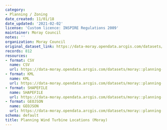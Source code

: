 ```yaml
---
category:
- Planning / Zoning
date_created: 11/01/18
date_updated: '2021-02-02'
license: 'Custom licence: INSPIRE Regulations 2009'
maintainer: Moray Council
notes: ''
organization: Moray Council
original_dataset_link: https://data-moray.opendata.arcgis.com/datasets/moray::planning-wind-turbine-locations-moray/about
records: 812
resources:
- format: CSV
  name: CSV
  url: https://data-moray.opendata.arcgis.com/datasets/moray::planning-wind-turbine-locations-moray/about
- format: KML
  name: KML
  url: https://data-moray.opendata.arcgis.com/datasets/moray::planning-wind-turbine-locations-moray/about
- format: SHAPEFILE
  name: SHAPEFILE
  url: https://data-moray.opendata.arcgis.com/datasets/moray::planning-wind-turbine-locations-moray/about
- format: GEOJSON
  name: GEOJSON
  url: https://data-moray.opendata.arcgis.com/datasets/moray::planning-wind-turbine-locations-moray/about
schema: default
title: Planning Wind Turbine Locations (Moray)
---
```

